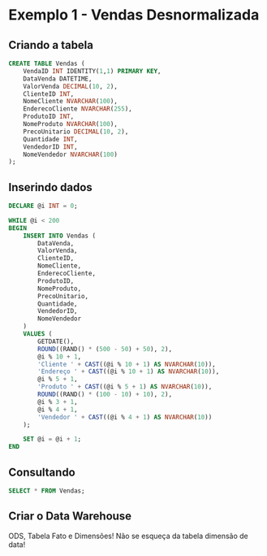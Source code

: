 # Exemplo 1 - Vendas Desnormalizada

## Criando a tabela
```sql
CREATE TABLE Vendas (
    VendaID INT IDENTITY(1,1) PRIMARY KEY,
    DataVenda DATETIME,
    ValorVenda DECIMAL(10, 2),
    ClienteID INT,
    NomeCliente NVARCHAR(100),
    EnderecoCliente NVARCHAR(255),
    ProdutoID INT,
    NomeProduto NVARCHAR(100),
    PrecoUnitario DECIMAL(10, 2),
    Quantidade INT,
    VendedorID INT,
    NomeVendedor NVARCHAR(100)
);
```
## Inserindo dados
```sql
DECLARE @i INT = 0;

WHILE @i < 200
BEGIN
    INSERT INTO Vendas (
        DataVenda,
        ValorVenda,
        ClienteID,
        NomeCliente,
        EnderecoCliente,
        ProdutoID,
        NomeProduto,
        PrecoUnitario,
        Quantidade,
        VendedorID,
        NomeVendedor
    )
    VALUES (
        GETDATE(),
        ROUND((RAND() * (500 - 50) + 50), 2),
        @i % 10 + 1,
        'Cliente ' + CAST((@i % 10 + 1) AS NVARCHAR(10)),
        'Endereço ' + CAST((@i % 10 + 1) AS NVARCHAR(10)),
        @i % 5 + 1,
        'Produto ' + CAST((@i % 5 + 1) AS NVARCHAR(10)),
        ROUND((RAND() * (100 - 10) + 10), 2),
        @i % 3 + 1,
        @i % 4 + 1,
        'Vendedor ' + CAST((@i % 4 + 1) AS NVARCHAR(10))
    );

    SET @i = @i + 1;
END
```
## Consultando

```sql
SELECT * FROM Vendas;
```

## Criar o Data Warehouse
ODS, Tabela Fato e Dimensões!
Não se esqueça da tabela dimensão de data!



